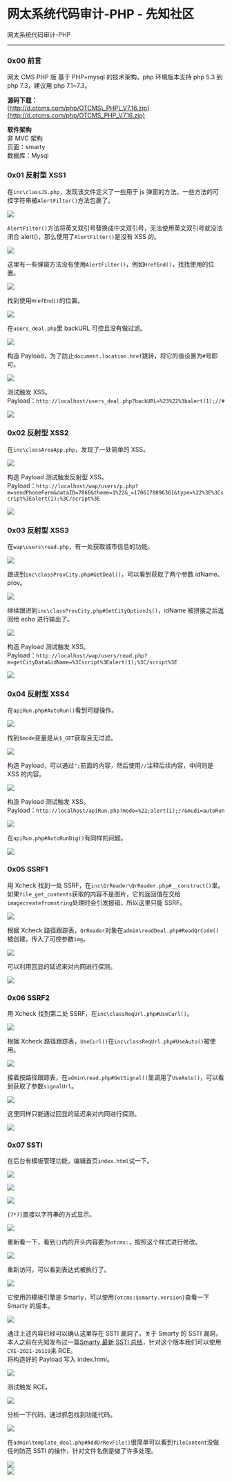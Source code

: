 

# 网太系统代码审计-PHP - 先知社区

网太系统代码审计-PHP

- - -

### 0x00 前言

网太 CMS PHP 版 基于 PHP+mysql 的技术架构，php 环境版本支持 php 5.3 到 php 7.3，建议用 php 7.1~7.3。

**源码下载：**  
[http://d.otcms.com/php/OTCMS\_PHP\_V7.16.zip](http://d.otcms.com/php/OTCMS_PHP_V7.16.zip)

**软件架构**  
非 MVC 架构  
页面：smarty  
数据库：Mysql

### 0x01 反射型 XSS1

在`inc\classJS.php`，发现该文件定义了一些用于 js 弹窗的方法。一些方法的可控字符串被`AlertFilter()`方法包裹了。

[![](assets/1706496070-9fe9cc48db2f5ba69afa520001b52e75.png)](https://xzfile.aliyuncs.com/media/upload/picture/20240126093633-564a1e22-bbeb-1.png)

`AlertFilter()`方法将英文双引号替换成中文双引号，无法使用英文双引号就没法闭合 alert()，那么使用了`AlertFilter()`是没有 XSS 的。

[![](assets/1706496070-baf92c0d636bbbf05c09a7202b797535.png)](https://xzfile.aliyuncs.com/media/upload/picture/20240126093748-82d4e350-bbeb-1.png)

这里有一些弹窗方法没有使用`AlertFilter()`，例如`HrefEnd()`，找找使用的位置。

[![](assets/1706496070-e18ba1653a75a2ee0ea077f4fd2ef7f0.png)](https://xzfile.aliyuncs.com/media/upload/picture/20240126095702-330ccba0-bbee-1.png)

找到使用`HrefEnd()`的位置。

[![](assets/1706496070-838c3010b8c1554d9e1d7cb8b2c057e4.png)](https://xzfile.aliyuncs.com/media/upload/picture/20240126095842-6e9751a4-bbee-1.png)

在`users_deal.php`里 backURL 可控且没有做过滤。

[![](assets/1706496070-062b592c668556d25a56a06f50a7e8b9.png)](https://xzfile.aliyuncs.com/media/upload/picture/20240126095824-63e4ba62-bbee-1.png)

构造 Payload，为了防止`document.location.href`跳转，将它的值设置为`#`号即可。

[![](assets/1706496070-8c510827d8b3f3226b523602cdca15e9.png)](https://xzfile.aliyuncs.com/media/upload/picture/20240126151443-94271dce-bc1a-1.png)

测试触发 XSS。  
Payload：`http://localhost/users_deal.php?backURL=%23%22%3balert(1);//#`

[![](assets/1706496070-1a544515029f25a3d2d12b5d4feca3a9.gif)](https://xzfile.aliyuncs.com/media/upload/picture/20240126151647-de1081a0-bc1a-1.gif)

### 0x02 反射型 XSS2

在`inc\classAreaApp.php`，发现了一处简单的 XSS。

[![](assets/1706496070-5a45f754f43e4a5cd1c7966b75bb6328.png)](https://xzfile.aliyuncs.com/media/upload/picture/20240125163307-5d749f9a-bb5c-1.png)

构造 Payload 测试触发反射型 XSS。  
Payload：`http://localhost/wap/users/p.php?m=sendPhoneForm&dataID=7866&theme=1%22&_=1706170896361&type=%22%3E%3Cscript%3Ealert(1);%3C/script%3E`

[![](assets/1706496070-4ad5207a8d75f5c1b792815826798e73.gif)](https://xzfile.aliyuncs.com/media/upload/picture/20240125163615-cd5ea134-bb5c-1.gif)

### 0x03 反射型 XSS3

在`wap\users\read.php`，有一处获取城市信息的功能。

[![](assets/1706496070-6bcc9664d94b69192f526238d706161b.png)](https://xzfile.aliyuncs.com/media/upload/picture/20240125165947-16f827d6-bb60-1.png)

跟进到`inc\classProvCity.php#GetDeal()`，可以看到获取了两个参数 idName、prov。

[![](assets/1706496070-fe354cefff35116e33d6629766eba703.png)](https://xzfile.aliyuncs.com/media/upload/picture/20240125170119-4e05e54c-bb60-1.png)

继续跟进到`inc\classProvCity.php#GetCityOptionJs()`，idName 被拼接之后返回给 echo 进行输出了。

[![](assets/1706496070-507004aa34f034ee5f08562b55891c4c.png)](https://xzfile.aliyuncs.com/media/upload/picture/20240125170240-7e85af86-bb60-1.png)

构造 Payload 测试触发 XSS。  
Payload：`http://localhost/wap/users/read.php?m=getCityData&idName=%3Cscript%3Ealert(1);%3C/script%3E`

[![](assets/1706496070-ba1d33f1450d01141c1dc2a4b31027a2.gif)](https://xzfile.aliyuncs.com/media/upload/picture/20240125170801-3d95972e-bb61-1.gif)

### 0x04 反射型 XSS4

在`apiRun.php#AutoRun()`看到可疑操作。

[![](assets/1706496070-5205caafad2d59644ff1f5da68740258.png)](https://xzfile.aliyuncs.com/media/upload/picture/20240126145014-28a24054-bc17-1.png)

找到`$mode`变量是从`$_GET`获取且无过滤。

[![](assets/1706496070-26ee166e331bf4524fd327b47ab5ae95.png)](https://xzfile.aliyuncs.com/media/upload/picture/20240126145054-4013e17a-bc17-1.png)

构造 Payload，可以通过`";`前面的内容，然后使用`//`注释后续内容，中间则是 XSS 的内容。

[![](assets/1706496070-890d32336f4a7c803adda2bd523e13dd.png)](https://xzfile.aliyuncs.com/media/upload/picture/20240126145347-a7a6a94e-bc17-1.png)

构造 Payload 测试触发 XSS。  
Payload：`http://localhost/apiRun.php?mode=%22;alert(1);//&mudi=autoRun`

[![](assets/1706496070-cc5102f4d47f2e864de89ef0361adbb7.gif)](https://xzfile.aliyuncs.com/media/upload/picture/20240126145726-2a43f0fa-bc18-1.gif)

在`apiRun.php#AutoRunBig()`有同样的问题。

[![](assets/1706496070-00670d45e36e825db08d85fee89932ca.gif)](https://xzfile.aliyuncs.com/media/upload/picture/20240126150425-23c76026-bc19-1.gif)

### 0x05 SSRF1

用 Xcheck 找到一处 SSRF，在`inc\QrReader\QrReader.php#__construct()`里。如果`file_get_contents`获取的内容不是图片，它的返回值在交给`imagecreatefromstring`处理时会引发报错，所以这里只能 SSRF。

[![](assets/1706496070-e5b5a90408b928d7d3cb234913ed41fe.png)](https://xzfile.aliyuncs.com/media/upload/picture/20240126162900-f48a18ba-bc24-1.png)

根据 Xcheck 路径跟踪表，`QrReader`对象在`admin\readDeal.php#ReadQrCode()`被创建，传入了可控参数`img`。

[![](assets/1706496070-416aae894e96ce956ac15dc25b7a7f7e.png)](https://xzfile.aliyuncs.com/media/upload/picture/20240126161659-46db6346-bc23-1.png)

可以利用回显的延迟来对内网进行探测。

[![](assets/1706496070-cde007573d1db63139b8e35341eff018.gif)](https://xzfile.aliyuncs.com/media/upload/picture/20240126162237-10295186-bc24-1.gif)

### 0x06 SSRF2

用 Xcheck 找到第二处 SSRF，在`inc\classReqUrl.php#UseCurl()`。

[![](assets/1706496070-b765813122fe9b33cc12ea7c3f22479a.png)](https://xzfile.aliyuncs.com/media/upload/picture/20240126164848-b8d8c76e-bc27-1.png)

根据 Xcheck 路径跟踪表，`UseCurl()`在`inc\classReqUrl.php#UseAuto()`被使用。

[![](assets/1706496070-ce655533d72993fd72326618405eddb0.png)](https://xzfile.aliyuncs.com/media/upload/picture/20240126165144-21ade256-bc28-1.png)

接着按路径跟踪表，在`admin\read.php#GetSignal()`里调用了`UseAuto()`，可以看到获取了参数`signalUrl`。

[![](assets/1706496070-624525880db52cde71266376d7f0851c.png)](https://xzfile.aliyuncs.com/media/upload/picture/20240126165602-bb2fdaa6-bc28-1.png)

这里同样只能通过回显的延迟来对内网进行探测。

[![](assets/1706496070-c36a3599487b85227027149b43750f91.gif)](https://xzfile.aliyuncs.com/media/upload/picture/20240126170039-60a6c95e-bc29-1.gif)

### 0x07 SSTI

在后台有模板管理功能，编辑首页`index.html`试一下。

[![](assets/1706496070-0fc5f9e7da3ccc7b6e3afbcb3a239530.png)](https://xzfile.aliyuncs.com/media/upload/picture/20240125130446-42928330-bb3f-1.png)

[![](assets/1706496070-7e34c360f52101c9dd9a9336883f2930.png)](https://xzfile.aliyuncs.com/media/upload/picture/20240125130655-8f4a44ba-bb3f-1.png)

[![](assets/1706496070-75762c10acab12a5c273baee044b5cfa.png)](https://xzfile.aliyuncs.com/media/upload/picture/20240125130801-b6b798ea-bb3f-1.png)

`{7*7}`直接以字符串的方式显示。

[![](assets/1706496070-cba034de323ed33aaba88c55b2dacf8d.png)](https://xzfile.aliyuncs.com/media/upload/picture/20240125130907-de04e97a-bb3f-1.png)

重新看一下，看到`{}`内的开头内容要为`otcms:`，按照这个样式进行修改。

[![](assets/1706496070-c50df1bafe0cf306eb0cdb97078532e8.png)](https://xzfile.aliyuncs.com/media/upload/picture/20240125131056-1ef5b6c6-bb40-1.png)

重新访问，可以看到表达式被执行了。

[![](assets/1706496070-72c74118d33a0cb3b0fd9f4c1a42d01a.png)](https://xzfile.aliyuncs.com/media/upload/picture/20240125131250-63135016-bb40-1.png)

它使用的模板引擎是 Smarty，可以使用`{otcms:$smarty.version}`查看一下 Smarty 的版本。

[![](assets/1706496070-f96e8e7e848aab178e6a90cbb3215c87.png)](https://xzfile.aliyuncs.com/media/upload/picture/20240125131642-ed43fd58-bb40-1.png)

通过上述内容已经可以确认这里存在 SSTI 漏洞了，关于 Smarty 的 SSTI 漏洞，本人之前在先知发布过一篇[Smarty 最新 SSTI 总结](https://xz.aliyun.com/t/11108?time__1311=mqmx0DyDcDuGqq0vo4%2BxOD9WuKqDvN%2BQex&alichlgref=https%3A%2F%2Fxz.aliyun.com%2Fu%2F39303#toc-6 "Smarty 最新 SSTI 总结")，针对这个版本我们可以使用`CVE-2021-26119`来 RCE。  
将构造好的 Payload 写入 index.html。

[![](assets/1706496070-c2ed6bf9f02ff31124a4e116377119a4.png)](https://xzfile.aliyuncs.com/media/upload/picture/20240125132759-806d9c0a-bb42-1.png)

测试触发 RCE。

[![](assets/1706496070-57285c263eea5e040d10ac1b567cd381.png)](https://xzfile.aliyuncs.com/media/upload/picture/20240125132834-95ba5620-bb42-1.png)

分析一下代码，通过抓包找到功能代码。

[![](assets/1706496070-ffc34ea7119ce19092169f82672f1e75.png)](https://xzfile.aliyuncs.com/media/upload/picture/20240125133517-85e582b4-bb43-1.png)

在`admin\template_deal.php#AddOrRevFile()`很简单可以看到`fileContent`没做任何防范 SSTI 的操作，针对文件名倒是做了许多处理。

[![](assets/1706496070-62dbf9ce87abdd51bb4d5834fd801bef.png)](https://xzfile.aliyuncs.com/media/upload/picture/20240125133927-1ad9f332-bb44-1.png)  
[![](assets/1706496070-9ee9b64f5bc2a10c360eab8f492957dc.png)](https://xzfile.aliyuncs.com/media/upload/picture/20240125134051-4ca6ed34-bb44-1.png)
